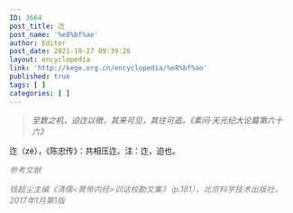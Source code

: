 ```yaml
---
ID: 3664
post_title: 迮
post_name: '%e8%bf%ae'
author: Editor
post_date: 2021-10-27 09:39:26
layout: encyclopedia
link: 'http://kege.org.cn/encyclopedia/%e8%bf%ae'
published: true
tags: [ ]
categories: [ ]
---
```

<blockquote><em>至数之机，迫迮以微，其来可见，其往可追。《素问·天元纪大论篇第六十六》</em></blockquote>
迮（zé），《陈忠传》：共相压迮。注：迮，迫也。

<span style="color: #808080;"><em>参考文献</em></span>

<span style="color: #808080;"><em>钱超尘主编《清儒&lt;黄帝内经&gt;训诂校勘文集》（p.181），北京科学技术出版社，2017年1月第1版</em></span>
